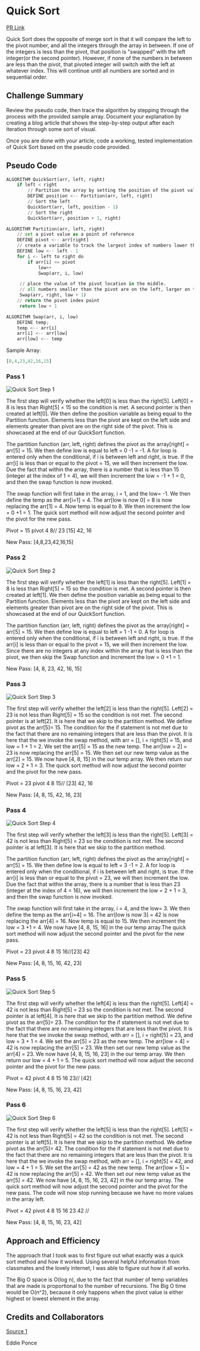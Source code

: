 # Quick Sort

[PR Link](https://github.com/bran2miz/data-structures-and-algorithms/pull/70)

Quick Sort does the opposite of merge sort in that it will compare the left to the pivot number, and all the integers through the array in between. If one of the integers is less than the pivot, that position is "swapped" with the left integer(or the second pointer). However, if none of the numbers in between are less than the pivot, that pivoted integer will switch with the left at whatever index. This will continue until all numbers are sorted and in sequential order.

## Challenge Summary

Review the pseudo code, then trace the algorithm by stepping through the process with the provided sample array. Document your explanation by creating a blog article that shows the step-by-step output after each iteration through some sort of visual.

Once you are done with your article, code a working, tested implementation of Quick Sort based on the pseudo code provided.

## Pseudo Code

```python
ALGORITHM QuickSort(arr, left, right)
    if left < right
        // Partition the array by setting the position of the pivot value
        DEFINE position <-- Partition(arr, left, right)
        // Sort the left
        QuickSort(arr, left, position - 1)
        // Sort the right
        QuickSort(arr, position + 1, right)

ALGORITHM Partition(arr, left, right)
    // set a pivot value as a point of reference
    DEFINE pivot <-- arr[right]
    // create a variable to track the largest index of numbers lower than the defined pivot
    DEFINE low <-- left - 1
    for i <- left to right do
        if arr[i] <= pivot
            low++
            Swap(arr, i, low)

     // place the value of the pivot location in the middle.
     // all numbers smaller than the pivot are on the left, larger on the right.
     Swap(arr, right, low + 1)
    // return the pivot index point
     return low + 1

ALGORITHM Swap(arr, i, low)
    DEFINE temp;
    temp <-- arr[i]
    arr[i] <-- arr[low]
    arr[low] <-- temp
```

Sample Array:

```python
[8,4,23,42,16,15]
```

### Pass 1

![Quick Sort Step 1](./images/quick-sort-1.png)

The first step will verify whether the left[0] is less than the right[5]. Left[0] = 8 is less than Right[5] = 15 so the condition is met. A second pointer is then created at left[0]. We then define the position variable as being equal to the Partition function. Elements less than the pivot are kept on the left side and elements greater than pivot are on the right side of the pivot. This is showcased at the end of our QuickSort function.

The partition function (arr, left, right) defines the pivot as the array[right] = arr[5] = 15. We then define low is equal to left = 0 -1 = -1. A for loop is entered only when the conditional, if i is between left and right, is true. If the arr[i] is less than or equal to the pivot = 15, we will then increment the low. Due the fact that within the array, there is a number that is less than 15 (integer at the index of 1 = 4), we will then increment the low = -1 + 1 = 0, and then the swap function is now invoked.

The swap function will first take in the array, i = 1, and the low= -1. We then define the temp as the arr[i=1] = 4. The arr[low is now 0] = 8 is now replacing the arr[1] = 4. Now temp is equal to 8. We then increment the low = 0 +1 = 1. The quick sort method will now adjust the second pointer and the pivot for the new pass.

Pivot = 15
     pivot
4  8// 23 [15] 42, 16

New Pass: [4,8,23,42,16,15]

### Pass 2

![Quick Sort Step 2](./images/quick-sort-2.png)

The first step will verify whether the left[1] is less than the right[5]. Left[1] = 8 is less than Right[5] = 15 so the condition is met. A second pointer is then created at left[1]. We then define the position variable as being equal to the Partition function. Elements less than the pivot are kept on the left side and elements greater than pivot are on the right side of the pivot. This is showcased at the end of our QuickSort function.

The partition function (arr, left, right) defines the pivot as the array[right] = arr[5] = 15. We then define low is equal to left = 1 -1 = 0. A for loop is entered only when the conditional, if i is between left and right, is true. If the arr[i] is less than or equal to the pivot = 15, we will then increment the low. Since there are no integers at any index within the array that is less than the pivot, we then skip the Swap function and increment the low = 0 +1 = 1.

New Pass: [4, 8, 23, 42, 16, 15]

### Pass 3

![Quick Sort Step 3](./images/quick-sort-3.png)

The first step will verify whether the left[2] is less than the right[5]. Left[2] = 23 is not less than Right[5] = 15 so the condition is not met. The second pointer is at left[2]. It is here that we skip to the partition method. We define pivot as the arr[5]= 15. The condition for the if statement is not met due to the fact that there are no remaining integers that are less than the pivot. It is here that the we invoke the swap method, with arr = [], i = right[5] = 15, and low = 1 + 1 = 2. We set the arr[5] = 15 as the new temp. The arr[low = 2] = 23 is now replacing the arr[5] = 15. We then set our new temp value as the arr[2] = 15. We now have [4, 8, 15] in the our temp array. We then return our low = 2 + 1 = 3. The quick sort method will now adjust the second pointer and the pivot for the new pass.

Pivot = 23
     pivot
4  8 15// [23] 42, 16

New Pass: [4, 8, 15, 42, 16, 23]

### Pass 4

![Quick Sort Step 4](./images/quick-sort-4.png)

The first step will verify whether the left[3] is less than the right[5]. Left[3] = 42 is not less than Right[5] = 23 so the condition is not met. The second pointer is at left[3]. It is here that we skip to the partition method.

The partition function (arr, left, right) defines the pivot as the array[right] = arr[5] = 15. We then define low is equal to left = 3 -1 = 2. A for loop is entered only when the conditional, if i is between left and right, is true. If the arr[i] is less than or equal to the pivot = 23, we will then increment the low. Due the fact that within the array, there is a number that is less than 23 (integer at the index of 4 = 16), we will then increment the low = 2 + 1 = 3, and then the swap function is now invoked.

The swap function will first take in the array, i = 4, and the low= 3. We then define the temp as the arr[i=4] = 16. The arr[low is now 3] = 42 is now replacing the arr[4] = 16. Now temp is equal to 15. We then increment the low = 3 +1 = 4. We now have [4, 8, 15, 16] in the our temp array.The quick sort method will now adjust the second pointer and the pivot for the new pass.

Pivot = 23
     pivot
4  8 15 16//[23] 42

New Pass: [4, 8, 15, 16, 42, 23]

### Pass 5

![Quick Sort Step 5](./images/quick-sort-6.png)

The first step will verify whether the left[4] is less than the right[5]. Left[4] = 42 is not less than Right[5] = 23 so the condition is not met. The second pointer is at left[4]. It is here that we skip to the partition method. We define pivot as the arr[5]= 23. The condition for the if statement is not met due to the fact that there are no remaining integers that are less than the pivot. It is here that the we invoke the swap method, with arr = [], i = right[5] = 23, and low = 3 + 1 = 4. We set the arr[5] = 23 as the new temp. The arr[low = 4] = 42 is now replacing the arr[5] = 23. We then set our new temp value as the arr[4] = 23. We now have [4, 8, 15, 16, 23] in the our temp array. We then return our low = 4 + 1 = 5. The quick sort method will now adjust the second pointer and the pivot for the new pass.

Pivot = 42
     pivot
4  8 15 16 23// [42]

New Pass: [4, 8, 15, 16, 23, 42]

### Pass 6

![Quick Sort Step 6](./images/quick-sort-7.png)

The first step will verify whether the left[5] is less than the right[5]. Left[5] = 42 is not less than Right[5] = 42 so the condition is not met. The second pointer is at left[5]. It is here that we skip to the partition method. We define pivot as the arr[5]= 42. The condition for the if statement is not met due to the fact that there are no remaining integers that are less than the pivot. It is here that the we invoke the swap method, with arr = [], i = right[5] = 42, and low = 4 + 1 = 5. We set the arr[5] = 42 as the new temp. The arr[low = 5] = 42 is now replacing the arr[5] = 42. We then set our new temp value as the arr[5] = 42. We now have [4, 8, 15, 16, 23, 42] in the our temp array. The quick sort method will now adjust the second pointer and the pivot for the new pass. The code will now stop running because we have no more values in the array left.

Pivot = 42
     pivot
4 8 15 16 23 42 //

New Pass: [4, 8, 15, 16, 23, 42]

## Approach and Efficiency

The approach that I took was to first figure out what exactly was a quick sort method and how it worked. Using several helpful information from classmates and the lovely internet, I was able to figure out how it all works.

The Big O space is O(log n), due to the fact that number of temp variables that are made is proportional to the number of recursions. The Big O time would be O(n^2), because it only happens when the pivot value is either highest or lowest element in the array.

## Credits and Collaborators

[Source 1](https://www.programiz.com/dsa/quick-sort)

Eddie Ponce

